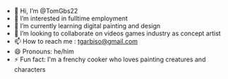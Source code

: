 - 👋 Hi, I’m @TomGbs22
- 👀 I’m interested in fulltime employment
- 🌱 I’m currently learning digital painting and design
- 💞️ I’m looking to collaborate on videos games industry as concept artist
- 📫 How to reach me : tgarbiso@gmail.com
- 😄 Pronouns: he/him
- ⚡ Fun fact: I'm a frenchy cooker who loves painting creatures and characters

<!---
TomGbs22/TomGbs22 is a ✨ special ✨ repository because its `README.md` (this file) appears on your GitHub profile.
You can click the Preview link to take a look at your changes.
--->
